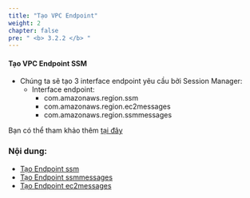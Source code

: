 ```yaml
---
title: "Tạo VPC Endpoint"
weight: 2
chapter: false
pre: " <b> 3.2.2 </b> "
---
```


#### Tạo VPC Endpoint SSM

- Chúng ta sẽ tạo 3 interface endpoint yêu cầu bởi Session Manager:
  - Interface endpoint:
    - com.amazonaws.region.ssm
    - com.amazonaws.region.ec2messages
    - com.amazonaws.region.ssmmessages

Bạn có thể tham khảo thêm [tại đây](https://docs.aws.amazon.com/systems-manager/latest/userguide/session-manager-prerequisites.html)

### Nội dung:

- [Tạo Endpoint ssm](./3.2.2.1-endpointssm/)
- [Tạo Endpoint ssmmessages](./3.2.2.2-endpointssmmessages/)
- [Tạo Endpoint ec2messages](./3.2.2.3-endpointec2messages/)
